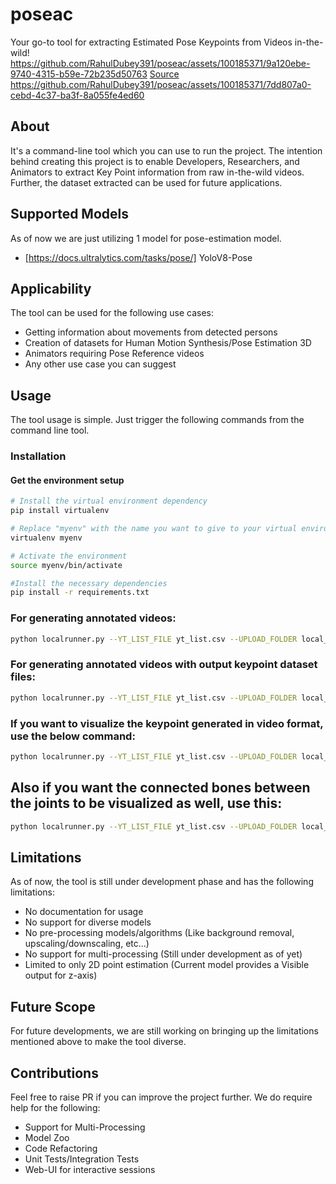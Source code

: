# poseac

Your go-to tool for extracting Estimated Pose Keypoints from Videos in-the-wild!
https://github.com/RahulDubey391/poseac/assets/100185371/9a120ebe-9740-4315-b59e-72b235d50763
[Source](https://www.youtube.com/shorts/IH4Tto3R5fo)
https://github.com/RahulDubey391/poseac/assets/100185371/7dd807a0-cebd-4c37-ba3f-8a055fe4ed60



## About

It's a command-line tool which you can use to run the project. The intention behind creating this project is to enable Developers, Researchers, and Animators to extract Key Point information from raw in-the-wild videos. Further, the dataset extracted can be used for future applications.

## Supported Models
As of now we are just utilizing 1 model for pose-estimation model.
- [https://docs.ultralytics.com/tasks/pose/] YoloV8-Pose

## Applicability

The tool can be used for the following use cases:
- Getting information about movements from detected persons
- Creation of datasets for Human Motion Synthesis/Pose Estimation 3D
- Animators requiring Pose Reference videos
- Any other use case you can suggest

## Usage
The tool usage is simple. Just trigger the following commands from the command line tool.

### Installation
#### Get the environment setup
```bash
# Install the virtual environment dependency
pip install virtualenv

# Replace "myenv" with the name you want to give to your virtual environment
virtualenv myenv

# Activate the environment
source myenv/bin/activate

#Install the necessary dependencies
pip install -r requirements.txt
```


### For generating annotated videos:
```bash
python localrunner.py --YT_LIST_FILE yt_list.csv --UPLOAD_FOLDER local_uploads
```

### For generating annotated videos with output keypoint dataset files:
```bash
python localrunner.py --YT_LIST_FILE yt_list.csv --UPLOAD_FOLDER local_uploads --is_keypoint_file
```

### If you want to visualize the keypoint generated in video format, use the below command:
```bash
python localrunner.py --YT_LIST_FILE yt_list.csv --UPLOAD_FOLDER local_uploads --is_keypoint_file --is_keypoint_video
```

## Also if you want the connected bones between the joints to be visualized as well, use this:
```bash
python localrunner.py --YT_LIST_FILE yt_list.csv --UPLOAD_FOLDER local_uploads --is_keypoint_file --is_keypoint_video --keypoint_bones
```

## Limitations

As of now, the tool is still under development phase and has the following limitations:
- No documentation for usage
- No support for diverse models
- No pre-processing models/algorithms (Like background removal, upscaling/downscaling, etc...)
- No support for multi-processing (Still under development as of yet)
- Limited to only 2D point estimation (Current model provides a Visible output for z-axis)

## Future Scope

For future developments, we are still working on bringing up the limitations mentioned above to make the tool diverse.

## Contributions

Feel free to raise PR if you can improve the project further. We do require help for the following:
- Support for Multi-Processing
- Model Zoo
- Code Refactoring
- Unit Tests/Integration Tests
- Web-UI for interactive sessions
